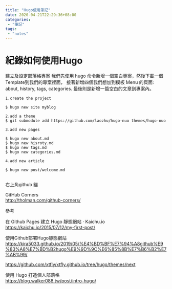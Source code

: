 ```yaml
---
title: "Hugo使用筆記"
date: 2020-04-21T22:29:36+08:00
categories:
 - "筆記"
tags:
 - "notes"
---
```


# 紀錄如何使用Hugo
<!--more-->

建立及設定部落格專案
我們先使用 hugo 命令新增一個空白專案，然後下載一個Template到我們的專案裡面， 接著新增四個我們想加到模板 Menu 的頁面: about, history, tags, categories. 最後則是新增一篇空白的文章到專案內。

```
1.create the project

$ hugo new site myblog

2.add a theme
$ git submodule add https://github.com/laozhu/hugo-nuo themes/hugo-nuo

3.add new pages

$ hugo new about.md
$ hugo new hisroty.md
$ hugo new tags.md
$ hugo new categories.md

4.add new article

$ hugo new post/welcome.md


```





右上角github 貓  

GitHub Corners  
http://tholman.com/github-corners/  

參考

在 Github Pages 建立 Hugo 靜態網站 · Kaichu.io  
https://kaichu.io/2015/07/12/my-first-post/

使用Github部署Hugo靜態網站  
https://kira5033.github.io/2019/05/%E4%BD%BF%E7%94%A8github%E9%83%A8%E7%BD%B2hugo%E9%9D%9C%E6%85%8B%E7%B6%B2%E7%AB%99/  

https://github.com/xtfly/xtfly.github.io/tree/hugo/themes/next

使用 Hugo 打造個人部落格  
https://blog.walker088.tw/post/intro-hugo/